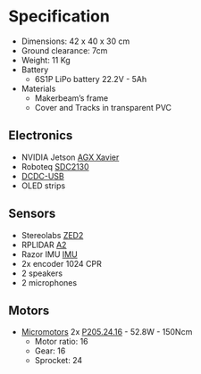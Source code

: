 # Specification

- Dimensions: 42 x 40 x 30 cm
- Ground clearance: 7cm
- Weight: 11 Kg
- Battery
  * 6S1P LiPo battery 22.2V - 5Ah
- Materials
  * Makerbeam’s frame
  * Cover and Tracks in transparent PVC

## Electronics

- NVIDIA Jetson [AGX Xavier]
- Roboteq [SDC2130]
- [DCDC-USB]
- OLED strips

## Sensors

- Stereolabs [ZED2]
- RPLIDAR [A2]
- Razor IMU [IMU]
- 2x encoder 1024 CPR
- 2 speakers
- 2 microphones

## Motors
- [Micromotors] 2x [P205.24.16] - 52.8W - 150Ncm
  * Motor ratio: 16
  * Gear: 16
  * Sprocket: 24

[AGX Xavier]: https://developer.nvidia.com/embedded/jetson-agx-xavier-developer-kit
[TX2]: http://www.nvidia.com/object/embedded-systems-dev-kits-modules.html
[Micromotors]: http://www.micromotors.eu/micro_motors_eng.html
[P205.24.16]: http://www.micromotors.eu/planetary_gear_motor_p205.html
[SDC2130]: https://www.roboteq.com/index.php/roboteq-products-and-services/brushed-dc-motor-controllers/249/sdc21xx-family
[Stereolabs]: https://www.stereolabs.com/
[ZED2]: https://www.stereolabs.com/zed-2/
[A2]: https://www.slamtec.com/en/Lidar/A2
[ROS]: http://www.ros.org/
[DCDC-USB]: https://www.mini-box.com/DCDC-USB?sc=8&category=981
[IMU]: http://wiki.ros.org/razor_imu_9dof
